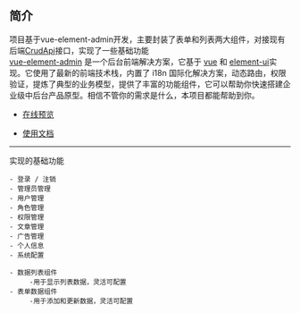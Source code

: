 

## 简介
项目基于vue-element-admin开发，主要封装了表单和列表两大组件，对接现有后端[CrudApi](https://github.com/vito-97/crudapi)接口，实现了一些基础功能<br>
[vue-element-admin](https://panjiachen.github.io/vue-element-admin) 是一个后台前端解决方案，它基于 [vue](https://github.com/vuejs/vue) 和 [element-ui](https://github.com/ElemeFE/element)实现。它使用了最新的前端技术栈，内置了 i18n 国际化解决方案，动态路由，权限验证，提炼了典型的业务模型，提供了丰富的功能组件，它可以帮助你快速搭建企业级中后台产品原型。相信不管你的需求是什么，本项目都能帮助到你。

- [在线预览](https://panjiachen.github.io/vue-element-admin)

- [使用文档](https://panjiachen.github.io/vue-element-admin-site/zh/)


----
实现的基础功能
```
- 登录 / 注销
- 管理员管理
- 用户管理
- 角色管理
- 权限管理
- 文章管理
- 广告管理
- 个人信息
- 系统配置

- 数据列表组件
     -用于显示列表数据，灵活可配置
- 表单数据组件
     -用于添加和更新数据，灵活可配置
```